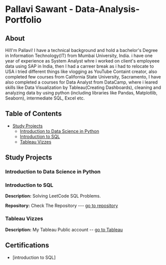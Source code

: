 # Pallavi Sawant - Data-Analysis-Portfolio
 
## About

Hi!I'm Pallavi! I have a technical background and hold a bachelor's Degree in Information Technology(IT) from Mumbai University, India.
i have one year of experience as System Analyst whre i worked on client's employeee data using SAP in India, then I had a carreer break as i had to relocate to USA
i tried different things like vlogging as YouTube Containt creator, also completed few courses from California State University, Sacramento, I have also completed a courses for Data Analyst from DataCamp, where i leared skills like Data Visualization by Tableau(Creating Dashboards), cleaning and analyzing data by using python (including  libraries like Pandas, Matplotlib, Seaborn), intermediate SQL, Excel etc.

## Table of Contents
- [Study Projects](#study-projects)
  - [Introduction to Data Science in Python](#introduction-to-data-science-in-python)
  - [Introduction to SQL](#introduction-to-sql)
  - [Tableau Vizzes](#tableau-vizzes)
        
## Study Projects
### Introduction to Data Science in Python

### Introduction to SQL
**Description:** Solving LeetCode SQL Problems.

**Repository:** Check The Repository --- [go to repository](https://github.com/spallavi13/Learning-SQL)

### Tableau Vizzes
**Description:** My Tableau Public account -- [go to Tableau](https://public.tableau.com/app/profile/pallavi.sawant13)

## Certifications
- [introduction to SQL]
